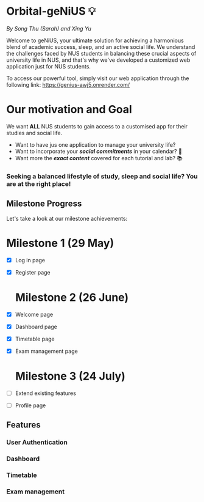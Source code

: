 # Orbital-geNiUS 💡
_By Song Thu (Sarah) and Xing Yu_

Welcome to geNiUS, your ultimate solution for achieving a harmonious blend of academic success, sleep, and an active social life. We understand the challenges faced by NUS students in balancing these crucial aspects of university life in NUS, and that's why we've developed a customized web application just for NUS students.

To access our powerful tool, simply visit our web application through the following link: https://genius-awj5.onrender.com/

# Our motivation and Goal
We want <strong>ALL</strong> NUS students to gain access to a customised app for their studies and social life. <br>

* Want to have jus one application to manage your university life? <br> 
* Want to incorporate your ***social commitments*** in your calendar? 💃 <br> 
* Want more the ***exact content*** covered for each tutorial and lab? 📚 <br> 

### Seeking a balanced lifestyle of study, sleep and social life? You are at the right place!


## Milestone Progress
Let's take a look at our milestone achievements:

# Milestone 1 (29 May)
- [x] Log in page
- [x] Register page

  # Milestone 2 (26 June)
- [x] Welcome page
- [x] Dashboard page
- [x] Timetable page
- [x] Exam management page

  # Milestone 3 (24 July)
- [ ] Extend existing features
- [ ] Profile page

## Features
  ### User Authentication
  ### Dashboard
  ### Timetable
  ### Exam management
